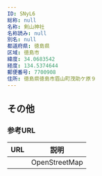 ```yaml
---
ID: SNyL6
総称: null
名称: 剣山神社
名称読み: null
別名: null
都道府県: 徳島県
区域: 徳島市
緯度: 34.0683542
経度: 134.5374644
郵便番号: 7700908
住所: 徳島県徳島市眉山町茂助ケ原９
---
```


## その他

### 参考URL

| URL | 説明          |
| --- | ------------- |
|     | OpenStreetMap |

